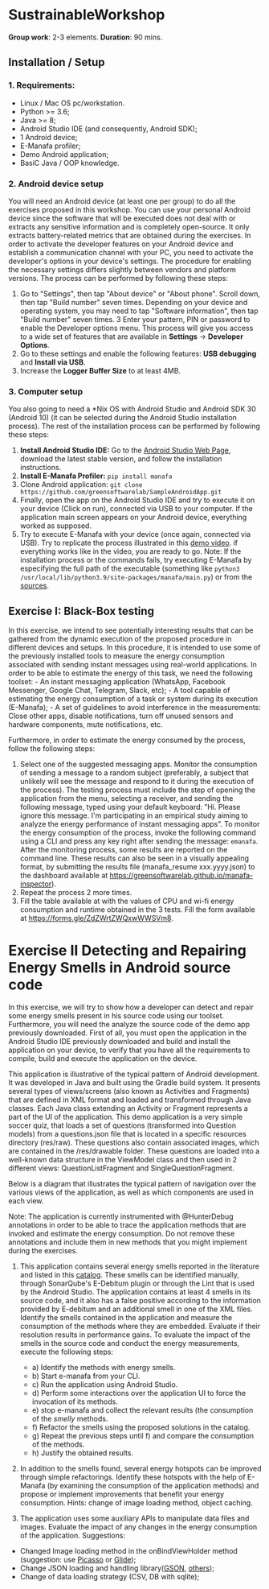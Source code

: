 

# SustrainableWorkshop

**Group work**: 2-3 elements.
**Duration**: 90 mins.

## Installation / Setup


### 1. Requirements:
- Linux / Mac OS pc/workstation. 
- Python >= 3.6;
- Java >= 8;
- Android Studio IDE (and consequently, Android SDK);
- 1 Android device;
- E-Manafa profiler;
- Demo Android application;
- BasiC Java / OOP knowledge.



### 2. Android device setup
 You will need an Android device (at least one per group) to do all the exercises proposed in this workshop. You can use your personal Android device since the software that will be executed does not deal with or extracts any sensitive information and is completely open-source. It only extracts battery-related metrics that are obtained during the exercises. In order to activate the developer features on your Android device and establish a communication channel with your PC, you need to activate the developer's options in your device's settings. The procedure for enabling the necessary settings differs slightly between vendors and platform versions.
 The process can be performed by following these steps:
 
 1. Go to "Settings", then tap "About device" or "About phone". Scroll down, then tap "Build number" seven times. Depending on your device and operating system, you may need to tap "Software information", then tap "Build number" seven times. 3 Enter your pattern, PIN or password to enable the Developer options menu. This process will give you access to a wide set of features that are available in **Settings** -> **Developer Options**.
 2. Go to these settings and enable the following features: **USB debugging** and **Install via USB**.
 3. Increase the **Logger Buffer Size** to at least 4MB.
 
### 3.  Computer setup

You also going to need a *Nix OS with Android Studio and Android SDK 30 (Android 10) (it can be selected during the Android Studio installation process). The rest of the installation process can be performed by following these steps: 
1. **Install Android Studio IDE:** Go to the [Android Studio Web Page](https://developer.android.com/studio),  download the latest stable version, and follow the installation instructions. 
2. **Install E-Manafa Profiler:**  `pip install manafa`
3. Clone Android application: `git clone https://github.com/greensoftwarelab/SampleAndroidApp.git`
4. Finally, open the app on the Android Studio IDE and try to execute it on your device (Click on run), connected via USB to your computer. If the application main screen appears on your Android device, everything worked as supposed.
5. Try to execute E-Manafa with your device (once again, connected via USB). Try to replicate the process illustrated in this [demo video](https://www.youtube.com/watch?v=vklLgv2_iNo). if everything works like in the video, you are ready to go.  Note: If the installation process or the commands fails, try executing E-Manafa by especifying the full path of the executable (something like `python3 /usr/local/lib/python3.9/site-packages/manafa/main.py`) or from the [sources](https://greensoftwarelab.github.io/e-manafa).


## Exercise I: Black-Box testing

 In this exercise, we intend to see potentially interesting results that can be gathered from the dynamic execution of the proposed procedure in different devices and setups. In this procedure, it is intended to use some of the previously installed tools to measure the energy consumption associated with sending instant messages using real-world applications. In order to be able to estimate the energy of this task, we need  the following toolset:
	- An instant messaging application (WhatsApp, Facebook Messenger, Google Chat, Telegram, Slack, etc);
	- A tool capable of estimating the energy consumption of a task or system during its execution (E-Manafa);
	- A set of guidelines to avoid interference in the measurements: Close other apps, disable notifications, turn off unused sensors and hardware components, mute notifications, etc.

Furthermore, in order to estimate the energy consumed by the process, follow the following steps:
	
1. Select one of the suggested messaging apps. Monitor the consumption of sending a message to a random subject (preferably, a subject that unlikely will see the message and respond to it during the execution of the process). The testing process must include the step of opening the application from the menu, selecting a receiver, and sending the following message, typed using your default keyboard: ”Hi. Please ignore this message. I'm participating in an empirical study aiming to analyze the energy performance of instant messaging apps”. To monitor the energy consumption of the process, invoke the following command using a CLI and press any key right after sending the message: `emanafa`.
After the monitoring process, some results are reported on the command line. These results can also be seen in a visually appealing format, by submitting the results file (manafa_resume xxx.yyyy.json) to the dashboard available at https://greensoftwarelab.github.io/manafa-inspector).
3. Repeat the process 2 more times.
4. Fill the table available at with the values of CPU and wi-fi energy consumption and runtime obtained in the 3 tests. Fill the form available at https://forms.gle/ZdZWrtZWQxwWWSVm8.


# Exercise II Detecting and Repairing Energy Smells in Android source code

In this exercise, we will try to show how a developer can detect and repair some energy smells present in his source code using our toolset. Furthermore, you will need the analyze the source code of the demo app previously downloaded. First of all, you must open the application in the Android Studio IDE previously downloaded and build and install the application on your device, to verify that you have all the requirements to compile, build and execute the application on the device.

This application is illustrative of the typical pattern of Android development. It was developed in Java and built using the Gradle build system. It presents several types of views/screens (also known as Activities and Fragments) that are defined in XML format and loaded and transformed through Java classes. Each Java class extending an Activity or Fragment represents a part of the UI of the application. This demo application is a very simple soccer quiz, that loads a set of questions (transformed into Question models) from a questions.json file that is located in a specific resources directory (res/raw). These questions also contain associated images, which are contained in the /res/drawable folder. These questions are loaded into a well-known data structure in the ViewModel class and then used in 2 different views: QuestionListFragment and SingleQuestionFragment.

 Below is a diagram that illustrates the typical pattern of navigation over the various views of the application, as well as which components are used in each view.



Note: The application is currently instrumented with @HunterDebug annotations in order to be able to trace the application methods that are invoked and estimate the energy consumption. Do not remove these annotations and include them in new methods that you might implement during the exercises.

1. This application contains several energy smells reported in the literature and listed in this [catalog](). These smells can be identified manually, through SonarQube's E-Debitum plugin or through the Lint that is used by the Android Studio. The application contains at least 4 smells in its source code, and it also has a false positive according to the information provided by E-debitum and an additional smell in one of the XML files. Identify the smells contained in the application and measure the consumption of the methods where they are embedded. Evaluate if their resolution results in performance gains. To evaluate the impact of the smells in the source code and conduct the energy measurements, execute the following steps: 
	- a) Identify the methods with energy smells.
	- b) Start e-manafa from your CLI.
	- c) Run the application using Android Studio.
	- d) Perform some interactions over the application UI to force the invocation of its methods. 
	- e) stop e-manafa and collect the relevant results (the consumption of the *smelly* methods.
	-  f) Refactor the smells using the proposed solutions in the catalog. 
	- g) Repeat the previous steps until f) and compare the consumption of the methods. 
	-  h) Justify the obtained results. 

2. In addition to the smells found, several energy hotspots can be improved through simple refactorings. Identify these hotspots with the help of E-Manafa (by examining the consumption of the application methods) and propose or implement improvements that benefit your energy consumption. Hints: change of image loading method, object caching.

3. The application uses some auxiliary APIs to manipulate data files and images. Evaluate the impact of any changes in the energy consumption of the application. Suggestions:

- Changed Image loading method in the onBindViewHolder method (suggestion: use [Picasso](https://square.github.io/picasso/) or [Glide](https://github.com/bumptech/glide));
- Change JSON loading and handling library([GSON](https://github.com/google/gson), [others](https://www.appbrain.com/stats/libraries/tag/json/json-parsing-libraries));
- Change of data loading strategy (CSV, DB with sqlite);
